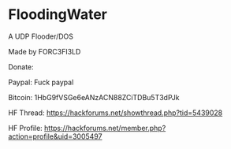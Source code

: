 # FloodingWater
A UDP Flooder/DOS

Made by FORC3FI3LD 

Donate: 

Paypal: Fuck paypal

Bitcoin: 1HbG9fVSGe6eANzACN88ZCiTDBu5T3dPJk

HF Thread: https://hackforums.net/showthread.php?tid=5439028

HF Profile: https://hackforums.net/member.php?action=profile&uid=3005497
